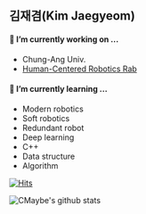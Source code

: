 ## 김재겸(Kim Jaegyeom)

#### 🔭 I’m currently working on ...
- Chung-Ang Univ.
- [Human-Centered Robotics Rab](https://hcr.cau.ac.kr/)

#### 🌱 I’m currently learning ...
- Modern robotics
- Soft robotics
- Redundant robot
- Deep learning
- C++
- Data structure
- Algorithm

[![Hits](https://hits.seeyoufarm.com/api/count/incr/badge.svg?url=https%3A%2F%2Fgithub.com%2FCMaybe%2Fhit-counter&count_bg=%2379C83D&title_bg=%23555555&icon=&icon_color=%23E7E7E7&title=hits&edge_flat=false)](https://hits.seeyoufarm.com)
	

![CMaybe's github stats](https://github-readme-stats.vercel.app/api?username=CMaybe&show_icons=true&hide_border=true) 
